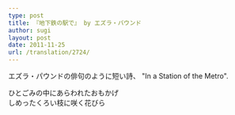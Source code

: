 ```yaml
---
type: post
title: 『地下鉄の駅で』 by エズラ・バウンド
author: sugi
layout: post
date: 2011-11-25
url: /translation/2724/
---
```

エズラ・パウンドの俳句のように短い詩、 "In a Station of the Metro".

<pre>ひとごみの中にあらわれたおもかげ
しめったくろい枝に咲く花びら
</pre>
